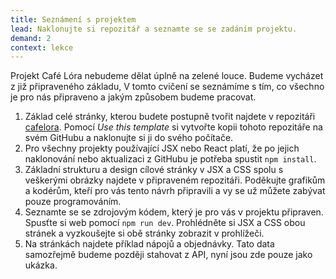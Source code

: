 ```yaml
---
title: Seznámení s projektem
lead: Naklonujte si repozitář a seznamte se se zadáním projektu.
demand: 2
context: lekce
---
```


Projekt Café Lóra nebudeme dělat úplně na zelené louce. Budeme vycházet z již připraveného základu, V tomto cvičení se seznámíme s tím, co všechno je pro nás připraveno a jakým způsobem budeme pracovat.

1. Základ celé stránky, kterou budete postupně tvořit najdete v repozitáři [cafelora](https://github.com/Czechitas-podklady-WEB/cafelora). Pomocí _Use this template_ si vytvořte kopii tohoto repozitáře na svém GitHubu a naklonujte si ji do svého počítače.
1. Pro všechny projekty používající JSX nebo React platí, že po jejich naklonování nebo aktualizaci z GitHubu je potřeba spustit `npm install`.
1. Základní strukturu a design cílové stránky v JSX a CSS spolu s veškerými obrázky najdete v připraveném repozitáři. Poděkujte grafikům a kodérům, kteří pro vás tento návrh připravili a vy se už můžete zabývat pouze programováním.
1. Seznamte se se zdrojovým kódem, který je pro vás v projektu připraven. Spusťte si web pomocí `npm run dev`. Prohlédněte si JSX a CSS obou stránek a vyzkoušejte si obě stránky zobrazit v prohlížeči.
1. Na stránkách najdete příklad nápojů a objednávky. Tato data samozřejmě budeme později stahovat z API, nyní jsou zde pouze jako ukázka.
